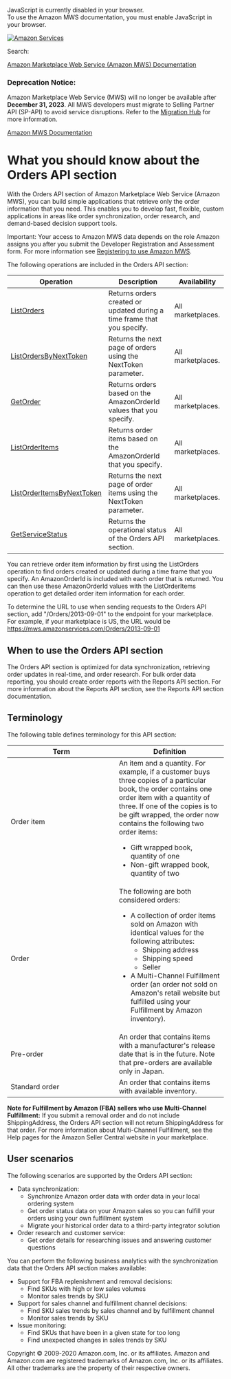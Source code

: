 <div id="MWSDX_noscript">

JavaScript is currently disabled in your browser.  
To use the Amazon MWS documentation, you must enable JavaScript in your
browser.

</div>

<div id="MWSDX_divtop">

[![Amazon
Services](https://images-na.ssl-images-amazon.com/images/G/08/mwsportal/fr_FR/amazonservices.gif "Amazon Services")](http://services.amazon.fr)

<div id="MWSDX_search">

<span id="MWSDX_searchlbl">Search:</span>

</div>

  
<span id="MWSDX_titlebar">[Amazon Marketplace Web Service (Amazon MWS)
Documentation](https://developer.amazonservices.fr/gp/mws/docs.html)</span>
<span id="MWSDX_dep_notice"></span>

### Deprecation Notice:

Amazon Marketplace Web Service (MWS) will no longer be available after
**December 31, 2023**. All MWS developers must migrate to Selling
Partner API (SP-API) to avoid service disruptions. Refer to the
[Migration
Hub](https://developer-docs.amazon.com/sp-api/page/migration-hub) for
more information.

</div>

<div id="MWSDX_divbottom">

<div id="MWSDX_divleft">

<div id="MWSDX_toc">

</div>

</div>

<div id="MWSDX_divright">

<div id="MWSDX_content">

<span id="MWSDX_breadcrumbs">[Amazon MWS
Documentation](https://developer.amazonservices.fr/gp/mws/docs.html)</span>

# What you should know about the Orders API section

<div class="body conbody">

With the <span class="ph">Orders API section</span> of <span
class="ph">Amazon Marketplace Web Service (Amazon MWS)</span>, you can
build simple applications that retrieve only the order information that
you need. This enables you to develop fast, flexible, custom
applications in areas like order synchronization, order research, and
demand-based decision support tools.

<div class="note important">

<span class="importanttitle">Important:</span> Your access to <span
class="ph">Amazon MWS</span> data depends on the role Amazon assigns you
after you submit the <span class="ph">Developer Registration and
Assessment form</span>. For more information see
<a href="../dev_guide/DG_Registering.md#DG_Registering" class="xref">Registering to use Amazon MWS</a>.

</div>

The following operations are included in the <span class="ph">Orders API
section</span>:

<div class="tablenoborder">

| Operation                                                                                                                                                                      | Description                                                                                                                       | Availability                              |
|--------------------------------------------------------------------------------------------------------------------------------------------------------------------------------|-----------------------------------------------------------------------------------------------------------------------------------|-------------------------------------------|
| <a href="../orders-2013-09-01/Orders_ListOrders.md" class="xref">ListOrders</a>                                                                                              | <span class="ph">Returns orders created or updated during a time frame that you specify.</span>                                   | <span class="ph">All marketplaces.</span> |
| <a href="Orders_ListOrdersByNextToken.md" class="xref" title="Returns the next page of orders using the NextToken parameter.">ListOrdersByNextToken</a>                      | <span class="ph">Returns the next page of orders using the <span class="keyword parmname">NextToken</span> parameter.</span>      | <span class="ph">All marketplaces.</span> |
| <a href="Orders_GetOrder.md" class="xref" title="Returns orders based on the AmazonOrderId values that you specify.">GetOrder</a>                                            | <span class="ph">Returns orders based on the <span class="keyword parmname">AmazonOrderId</span> values that you specify.</span>  | <span class="ph">All marketplaces.</span> |
| <a href="../orders-2013-09-01/Orders_ListOrderItems.md" class="xref">ListOrderItems</a>                                                                                      | <span class="ph">Returns order items based on the <span class="keyword parmname">AmazonOrderId</span> that you specify.</span>    | <span class="ph">All marketplaces.</span> |
| <a href="Orders_ListOrderItemsByNextToken.md" class="xref" title="Returns the next page of order items using the NextToken parameter.">ListOrderItemsByNextToken</a>         | <span class="ph">Returns the next page of order items using the <span class="keyword parmname">NextToken</span> parameter.</span> | <span class="ph">All marketplaces.</span> |
| <a href="../fba_outbound/MWS_GetServiceStatus.md" class="xref" title="Returns the operational status of the Fulfillment Outbound Shipment API section.">GetServiceStatus</a> | <span class="ph">Returns the operational status of the <span class="ph">Orders API section</span>.</span>                         | <span class="ph">All marketplaces.</span> |

</div>

You can retrieve order item information by first using the <span
class="keyword apiname">ListOrders</span> operation to find orders
created or updated during a time frame that you specify. An <span
class="keyword parmname">AmazonOrderId</span> is included with each
order that is returned. You can then use these <span
class="keyword parmname">AmazonOrderId</span> values with the <span
class="keyword apiname">ListOrderItems</span> operation to get detailed
order item information for each order.

To determine the URL to use when sending requests to the <span
class="ph">Orders API section</span>, add "/Orders/2013-09-01" to the
endpoint for your marketplace. For example, if your marketplace is US,
the URL would be https://mws.amazonservices.com/Orders/2013-09-01

<div class="section">

## When to use the <span class="ph">Orders API section</span>

The <span class="ph">Orders API section</span> is optimized for data
synchronization, retrieving order updates in real-time, and order
research. For bulk order data reporting, you should create order reports
with the <span class="ph">Reports API</span> section. For more
information about the <span class="ph">Reports API</span> section, see
the <span class="ph">Reports API</span> section documentation.

</div>

<div class="section">

## Terminology

The following table defines terminology for this API section:

<div class="tablenoborder">

<table id="Orders_Overview__TerminologyTable" class="table" data-cellpadding="4" data-cellspacing="0" data-summary="" data-frame="border" data-border="1" data-rules="all">
<colgroup>
<col style="width: 50%" />
<col style="width: 50%" />
</colgroup>
<thead class="thead" data-align="left">
<tr class="header row">
<th id="d225630e323" class="entry" data-valign="top" width="22.47191011235955%">Term</th>
<th id="d225630e326" class="entry" data-valign="top" width="77.52808988764045%">Definition</th>
</tr>
</thead>
<tbody class="tbody">
<tr class="odd row">
<td class="entry" data-valign="top" width="22.47191011235955%" headers="d225630e323 "><span class="keyword parmname">Order item</span></td>
<td class="entry" data-valign="top" width="77.52808988764045%" headers="d225630e326 ">An item and a quantity. For example, if a customer buys three copies of a particular book, the order contains one order item with a quantity of three. If one of the copies is to be gift wrapped, the order now contains the following two order items:
<ul>
<li>Gift wrapped book, quantity of one</li>
<li>Non-gift wrapped book, quantity of two</li>
</ul></td>
</tr>
<tr class="even row">
<td class="entry" data-valign="top" width="22.47191011235955%" headers="d225630e323 "><span class="keyword parmname">Order</span></td>
<td class="entry" data-valign="top" width="77.52808988764045%" headers="d225630e326 ">The following are both considered orders:
<ul>
<li>A collection of order items sold on Amazon with identical values for the following attributes:
<ul>
<li>Shipping address</li>
<li>Shipping speed</li>
<li>Seller</li>
</ul></li>
<li>A Multi-Channel Fulfillment order (an order not sold on Amazon's retail website but fulfilled using your Fulfillment by Amazon inventory).</li>
</ul></td>
</tr>
<tr class="odd row">
<td class="entry" data-valign="top" width="22.47191011235955%" headers="d225630e323 "><span class="keyword parmname">Pre-order</span></td>
<td class="entry" data-valign="top" width="77.52808988764045%" headers="d225630e326 ">An order that contains items with a manufacturer's release date that is in the future. Note that pre-orders are available only in Japan.</td>
</tr>
<tr class="even row">
<td class="entry" data-valign="top" width="22.47191011235955%" headers="d225630e323 "><span class="keyword parmname">Standard order</span></td>
<td class="entry" data-valign="top" width="77.52808988764045%" headers="d225630e326 ">An order that contains items with available inventory.</td>
</tr>
</tbody>
</table>

</div>

**Note for Fulfillment by Amazon (FBA) sellers who use Multi-Channel
Fulfillment:** If you submit a removal order and do not include <span
class="keyword parmname">ShippingAddress</span>, the Orders API section
will not return <span class="keyword parmname">ShippingAddress</span>
for that order. For more information about Multi-Channel Fulfillment,
see the Help pages for the Amazon Seller Central website in your
marketplace.

</div>

<div class="section">

## User scenarios

<div class="p">

The following scenarios are supported by the <span class="ph">Orders API
section</span>:

-   Data synchronization:
    -   Synchronize Amazon order data with order data in your local
        ordering system
    -   Get order status data on your Amazon sales so you can fulfill
        your orders using your own fulfillment system
    -   Migrate your historical order data to a third-party integrator
        solution
-   Order research and customer service:
    -   Get order details for researching issues and answering customer
        questions

</div>

<div class="p">

You can perform the following business analytics with the
synchronization data that the <span class="ph">Orders API section</span>
makes available:

-   Support for <span class="ph">FBA</span> replenishment and removal
    decisions:
    -   Find SKUs with high or low sales volumes
    -   Monitor sales trends by SKU
-   Support for sales channel and fulfillment channel decisions:
    -   Find SKU sales trends by sales channel and by fulfillment
        channel
    -   Monitor sales trends by SKU
-   Issue monitoring:
    -   Find SKUs that have been in a given state for too long
    -   Find unexpected changes in sales trends by SKU

</div>

</div>

</div>

<div id="MWSDX_footer">

Copyright © 2009-2020 Amazon.com, Inc. or its affiliates. Amazon and
Amazon.com are registered trademarks of Amazon.com, Inc. or its
affiliates. All other trademarks are the property of their respective
owners.

</div>

</div>

</div>

<div style="clear: both;">

</div>

</div>
